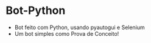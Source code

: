 # Bot-Python
 * Bot feito com Python, usando pyautogui e Selenium
 * Um bot simples como Prova de Conceito!
